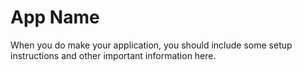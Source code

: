 # App Name
When you do make your application, you should include some setup instructions and other important information here.
